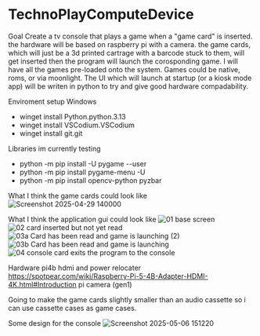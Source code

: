 # TechnoPlayComputeDevice

Goal
Create a tv console that plays a game when a "game card" is inserted.
the hardware will be based on raspberry pi with a camera.
the game cards, which will just be a 3d printed cartrage with a barcode stuck to them, will get inserted then the program will launch the corosponding game.
I will have all the games pre-loaded onto the system.
Games could be native, roms, or via moonlight.
The UI which will launch at startup (or a kiosk mode app) will be writen in python to try and give good hardware compadability.




Enviroment setup
Windows
- winget install Python.python.3.13
- winget install VSCodium.VSCodium
- winget install git.git

Libraries im currently testing

- python -m pip install -U pygame --user
- python -m pip install pygame-menu -U
- python -m pip install opencv-python pyzbar








What I think the game cards could look like
![Screenshot 2025-04-29 140000](https://github.com/user-attachments/assets/3bdc72e1-8232-474d-8c21-0f145ece0e2c)


What I think the application gui could look like
![01 base screen](https://github.com/user-attachments/assets/d06ecfb3-2539-4616-8d38-444df0d85c86)
![02 card inserted but not yet read](https://github.com/user-attachments/assets/e47dfbc6-29d8-45f8-9ce0-b8e7851541f8)
![03a Card has been read and game is launching (2)](https://github.com/user-attachments/assets/8798754b-98c1-4d00-8e17-0c2fad250209)
![03b Card has been read and game is launching](https://github.com/user-attachments/assets/c7ef24a7-c4f9-4384-9c05-15d6e98e20d6)
![04 console card exits the program to the console](https://github.com/user-attachments/assets/9956bdb6-5975-489e-b717-5d9f3f8094c9)


Hardware
pi4b
hdmi and power relocater
https://spotpear.com/wiki/Raspberry-Pi-5-4B-Adapter-HDMI-4K.html#Introduction
pi camera (gen1)

Going to make the game cards slightly smaller than an audio cassette so i can use cassette cases as game cases.

Some design for the console
![Screenshot 2025-05-06 151220](https://github.com/user-attachments/assets/9773588f-c35d-4f4b-97ba-5d0bee147420)

